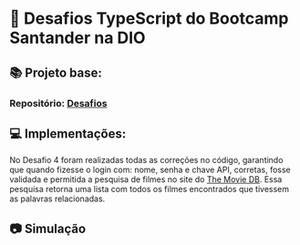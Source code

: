 # 🚀 Desafios TypeScript do Bootcamp Santander na DIO

## :books: Projeto base:
### Repositório: [Desafios](https://github.com/lira1705/mentoria-typescript/tree/main/src/desafios)


## 💻 Implementações:

No Desafio 4 foram realizadas todas as correções no código, garantindo que quando fizesse o login com: nome, senha e chave API, corretas, fosse validada e permitida a pesquisa de filmes no site do [The Movie DB](https://www.themoviedb.org/?language=pt-BR).
Essa pesquisa retorna uma lista com todos os filmes encontrados que tivessem as palavras relacionadas.

## :camera: Simulação 